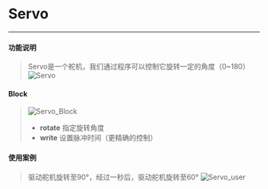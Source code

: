 # Servo
__________________________
#### 功能说明
>Servo是一个舵机，我们通过程序可以控制它旋转一定的角度（0~180）
![Servo](/image/Units/Servo.png)

#### Block
>![Servo_Block](/image/Units/Servo_Block.jpg)
>* __rotate__
指定旋转角度
>* __write__
设置脉冲时间（更精确的控制）

#### 使用案例
>驱动舵机旋转至90°，经过一秒后，驱动舵机旋转至60°
![Servo_user](/image/Units/Servo_user.gif)

